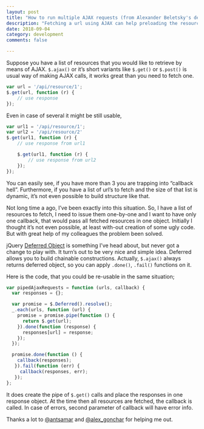 ```yaml
---
layout: post
title: "How to run multiple AJAX requests (from Alexander Beletsky's development blog)"
description: "Fetching a url using AJAX can help preloading the resource. But what if one has to run AJAX requests for multiple files?"
date: 2018-09-04
category: development
comments: false

---
```


Suppose you have a list of resources that you would like to retrieve by means of AJAX. `$.ajax()` or it’s short variants like `$.get()` or `$.post()` is usual way of making AJAX calls, it works great than you need to fetch one.

```javascript
var url = '/api/resource/1';
$.get(url, function (r) {
    // use response
});
```

Even in case of several it might be still usable,

```javascript
var url1 = '/api/resource/1';
var url2 = '/api/resource/2'
$.get(url1, function (r) {
    // use response from url1

    $.get(url1, function (r) {
        // use response from url2
    });
});
```

 You can easily see, if you have more than 3 you are trapping into “callback hell”. Furthermore, if you have a list of url’s to fetch and the size of that list is dynamic, it’s not even possible to build structure like that.

Not long time a ago, I’ve been exactly into this situation. So, I have a list of resources to fetch, I need to issue them one-by-one and I want to have only one callback, that would pass all fetched resources in one object. Initially I thought it’s not even possible, at least with-out creation of some ugly code. But with great help of my colleagues the problem been solved.

jQuery [Deferred Object](http://api.jquery.com/category/deferred-object/ "The Deferred object") is something I’ve head about, but never got a change to play with. It turn’s out to be very nice and simple idea. Deferred allows you to build chainable constructions. Actually, `$.ajax()` always returns deferred object, so you can apply `.done()`, `.fail()` functions on it.

Here is the code, that you could be re-usable in the same situation;

```javascript
var pipedAjaxRequests = function (urls, callback) {
  var responses = {};

  var promise = $.Deferred().resolve();
  _.each(urls, function (url) {
    promise = promise.pipe(function () {
      return $.get(url);
    }).done(function (response) {
      responses[url] = response;
    });
  });

  promise.done(function () {
    callback(responses);
   }).fail(function (err) {
     callback(responses, err);
   });
};
```
It does create the pipe of `$.get()` calls and place the responses in one response object. At the time then all resources are fetched, the callback is called. In case of errors, second parameter of callback will have error info.

Thanks a lot to [@antsamar](http://twitter.com/antsamar) and [@alex_gonchar](http://twitter.com/alex_gonchar) for helping me out.
